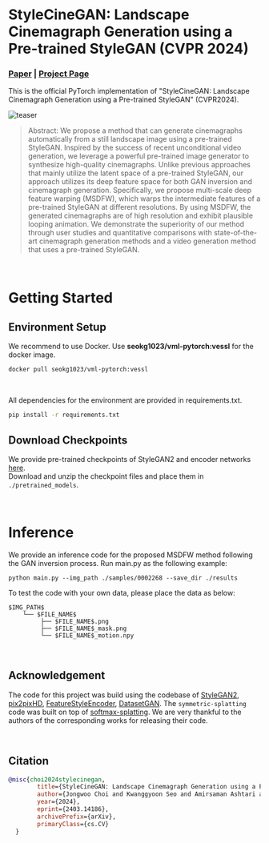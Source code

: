 # StyleCineGAN: Landscape Cinemagraph Generation using a Pre-trained StyleGAN (CVPR 2024)

### [**Paper**](https://arxiv.org/abs/) | [**Project Page**](https://jeolpyeoni.github.io/stylecinegan_project/)

This is the official PyTorch implementation of "StyleCineGAN: Landscape Cinemagraph Generation using a Pre-trained StyleGAN" (CVPR2024).

![teaser](teaser/teaser.gif)
> Abstract: We propose a method that can generate cinemagraphs automatically from a still landscape image using a pre-trained StyleGAN. Inspired by the success of recent unconditional video generation, we leverage a powerful pre-trained image generator to synthesize high-quality cinemagraphs. Unlike previous approaches that mainly utilize the latent space of a pre-trained StyleGAN, our approach utilizes its deep feature space for both GAN inversion and cinemagraph generation. Specifically, we propose multi-scale deep feature warping (MSDFW), which warps the intermediate features of a pre-trained StyleGAN at different resolutions. By using MSDFW, the generated cinemagraphs are of high resolution and exhibit plausible looping animation. We demonstrate the superiority of our method through user studies and quantitative comparisons with state-of-the-art cinemagraph generation methods and a video generation method that uses a pre-trained StyleGAN.

<br>

# Getting Started


## Environment Setup
We recommend to use Docker. Use **seokg1023/vml-pytorch:vessl** for the docker image. 
```bash
docker pull seokg1023/vml-pytorch:vessl
```
<br>

All dependencies for the environment are provided in requirements.txt.
```bash
pip install -r requirements.txt
```

## Download Checkpoints
We provide pre-trained checkpoints of StyleGAN2 and encoder networks [here](https://drive.google.com/drive/folders/1Dkwj5mJOZlkan4U-gdQt6M_JbZXvzFAD?usp=sharing).
<br>Download and unzip the checkpoint files and place them in `./pretrained_models`.

<br>

# Inference
We provide an inference code for the proposed MSDFW method following the GAN inversion process.
Run main.py as the following example:

```
python main.py --img_path ./samples/0002268 --save_dir ./results
```

To test the code with your own data, please place the data as below:
```
$IMG_PATH$
    └── $FILE_NAME$
         ├── $FILE_NAME$.png
         ├── $FILE_NAME$_mask.png
         └── $FILE_NAME$_motion.npy
```
   


<br>

## Acknowledgement
The code for this project was build using the codebase of [StyleGAN2](https://github.com/rosinality/stylegan2-pytorch), [pix2pixHD](https://github.com/NVIDIA/pix2pixHD), [FeatureStyleEncoder](https://github.com/InterDigitalInc/FeatureStyleEncoder), [DatasetGAN](https://github.com/nv-tlabs/datasetGAN_release). The `symmetric-splatting` code was built on top of [softmax-splatting](https://github.com/sniklaus/softmax-splatting). We are very thankful to the authors of the corresponding works for releasing their code.

<br>

## Citation
``` bibtex
@misc{choi2024stylecinegan,
        title={StyleCineGAN: Landscape Cinemagraph Generation using a Pre-trained StyleGAN}, 
        author={Jongwoo Choi and Kwanggyoon Seo and Amirsaman Ashtari and Junyong Noh},
        year={2024},
        eprint={2403.14186},
        archivePrefix={arXiv},
        primaryClass={cs.CV}
  }
```
